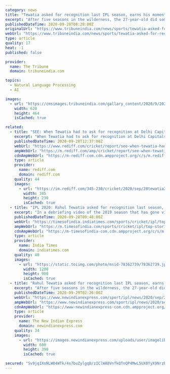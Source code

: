 ```yaml
---
category: news
title: "Tewatia asked for recognition last IPL season, earns his moment in the sun this year"
excerpt: "After five seasons in the wilderness, the 27-year-old did something on Sunday night that ensured that he won’t have to ask for recognition anymore Rahul Tewatia had to request for a “pat on the back” last year but this season he has earned it."
publishedDateTime: 2020-09-28T08:28:00Z
originalUrl: "https://www.tribuneindia.com/news/sports/tewatia-asked-for-recognition-last-ipl-season-earns-his-moment-in-the-sun-this-year-147851"
webUrl: "https://www.tribuneindia.com/news/sports/tewatia-asked-for-recognition-last-ipl-season-earns-his-moment-in-the-sun-this-year-147851"
type: article
quality: 17
heat: -1
published: false

provider:
  name: The Tribune
  domain: tribuneindia.com

topics:
  - Natural Language Processing
  - AI

images:
  - url: "https://cmsimages.tribuneindia.com/gallary_content/2020/9/2020_9$largeimg_1442915587.JPG"
    width: 620
    height: 464
    isCached: true

related:
  - title: "SEE: When Tewatia had to ask for recognition at Delhi Capitals"
    excerpt: "When Tewatia had to ask for recognition at Delhi Capitals. In a debriefing video of the 2019 season that has gone viral following his match-winning six-hitting spree on Sunday, Rahul Tewatia, who played for Delhi Capitals last year,"
    publishedDateTime: 2020-09-28T12:37:00Z
    webUrl: "https://www.rediff.com/cricket/report/see-when-tewatia-had-to-ask-for-recognition-at-delhi-ipl/20200928.htm"
    ampWebUrl: "https://m.rediff.com/amp/cricket/report/see-when-tewatia-had-to-ask-for-recognition-at-delhi-ipl/20200928.htm"
    cdnAmpWebUrl: "https://m-rediff-com.cdn.ampproject.org/c/s/m.rediff.com/amp/cricket/report/see-when-tewatia-had-to-ask-for-recognition-at-delhi-ipl/20200928.htm"
    type: article
    provider:
      name: rediff.com
      domain: rediff.com
    quality: 44
    images:
      - url: "https://im.rediff.com/345-230/cricket/2020/sep/28tewatia2.jpg"
        width: 345
        height: 230
        isCached: true
  - title: "IPL 2020: Rahul Tewatia asked for recognition last season, earned it this year"
    excerpt: "In a debriefing video of the 2019 season that has gone viral following his match-winning six-hitting spree on Sunday, Tewatia, who played for Delhi Ca"
    publishedDateTime: 2020-09-28T09:48:00Z
    webUrl: "https://timesofindia.indiatimes.com/sports/cricket/ipl/top-stories/ipl-2020-rahul-tewatia-asked-for-recognition-last-season-earned-it-this-year/articleshow/78362599.cms"
    ampWebUrl: "https://m.timesofindia.com/sports/cricket/ipl/top-stories/ipl-2020-rahul-tewatia-asked-for-recognition-last-season-earned-it-this-year/amp_articleshow/78362599.cms"
    cdnAmpWebUrl: "https://m-timesofindia-com.cdn.ampproject.org/c/s/m.timesofindia.com/sports/cricket/ipl/top-stories/ipl-2020-rahul-tewatia-asked-for-recognition-last-season-earned-it-this-year/amp_articleshow/78362599.cms"
    type: article
    provider:
      name: India Times
      domain: indiatimes.com
    quality: 40
    images:
      - url: "https://static.toiimg.com/photo/msid-78362739/78362739.jpg"
        width: 1200
        height: 900
        isCached: true
  - title: "Rahul Tewatia asked for recognition last IPL season, earns his moment in the sun this year"
    excerpt: "After five seasons in the wilderness, the 27-year-old did something on Sunday night that ensured that he won't have to ask for recognition anymore."
    publishedDateTime: 2020-09-29T02:26:00Z
    webUrl: "https://www.newindianexpress.com/sport/ipl/news/2020/sep/29/watch-rahul-tewatia-asked-for-recognition-last-ipl-season-earns-his-moment-in-the-sun-this-year-vide-2203379.html"
    ampWebUrl: "https://www.newindianexpress.com/sport/ipl/news/2020/sep/29/watch-rahul-tewatia-asked-for-recognition-last-ipl-season-earns-his-moment-in-the-sun-this-year-vide-2203379.amp"
    cdnAmpWebUrl: "https://www-newindianexpress-com.cdn.ampproject.org/c/s/www.newindianexpress.com/sport/ipl/news/2020/sep/29/watch-rahul-tewatia-asked-for-recognition-last-ipl-season-earns-his-moment-in-the-sun-this-year-vide-2203379.amp"
    type: article
    provider:
      name: The New Indian Express
      domain: newindianexpress.com
    quality: 34
    images:
      - url: "https://images.newindianexpress.com/uploads/user/imagelibrary/2020/9/28/w600X390/Rahul_Tewatia_RR_ipl.JPG"
        width: 600
        height: 390
        isCached: true

secured: "Sv9jq1XoNLWO4WTk/4s7buZylgqD/zIClWA8VnfkQTnQP4MwL5UX0YyX9NrzbbAluTVZvlUr/XTI74yOQWBFc36XnFEM3ui0nByLsDs5IjAc5iYllYGrI2+6dbJGkwHUkLsogT1NyrYSW7YOplMHBxPoG8hkJgbBp5kHok6lhqgG/wW+TIHEFq+Ov7EElrNUM/cs2gM2HMlwjAOmuvVthZvHwlet8o1To9vp/ZhvwqKrKXj25QuTvHQ8+gCMNYyJx2AwMvlwLyT7s8j+muPWW2eKNxrxErTEXtOoNHxjgD/Fl4m4LmqyWJiQyx8tw2XEQyTGYYdV6rb/kTpavN8rNX4T0LeV8mHFWhztkhsS9lo=;eQ5YQSCZca/xmQaO5eoWfw=="
---
```


